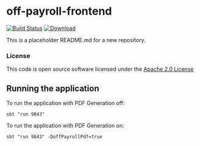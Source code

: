 
# off-payroll-frontend
 
[![Build Status](https://travis-ci.org/hmrc/off-payroll-frontend.svg)](https://travis-ci.org/hmrc/off-payroll-frontend) [ ![Download](https://api.bintray.com/packages/hmrc/releases/off-payroll-frontend/images/download.svg) ](https://bintray.com/hmrc/releases/off-payroll-frontend/_latestVersion)

This is a placeholder README.md for a new repository.  

###

### License
 This code is open source software licensed under the [Apache 2.0 License]("http://www.apache.org/licenses/LICENSE-2.0.html")


## Running the application
To run the application with PDF Generation off:

```
sbt "run 9843"

```

To run the application with PDF Generation on:

```
sbt "run 9843" -DoffPayrollPdf=true

```
